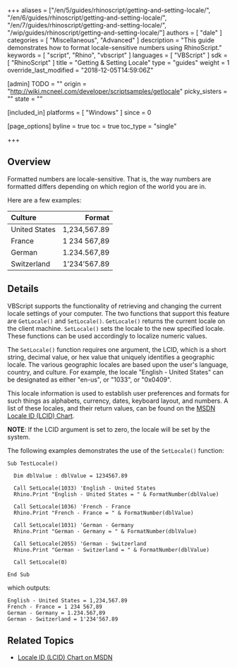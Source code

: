 +++
aliases = ["/en/5/guides/rhinoscript/getting-and-setting-locale/", "/en/6/guides/rhinoscript/getting-and-setting-locale/", "/en/7/guides/rhinoscript/getting-and-setting-locale/", "/wip/guides/rhinoscript/getting-and-setting-locale/"]
authors = [ "dale" ]
categories = [ "Miscellaneous", "Advanced" ]
description = "This guide demonstrates how to format locale-sensitive numbers using RhinoScript."
keywords = [ "script", "Rhino", "vbscript" ]
languages = [ "VBScript" ]
sdk = [ "RhinoScript" ]
title = "Getting & Setting Locale"
type = "guides"
weight = 1
override_last_modified = "2018-12-05T14:59:06Z"

[admin]
TODO = ""
origin = "http://wiki.mcneel.com/developer/scriptsamples/getlocale"
picky_sisters = ""
state = ""

[included_in]
platforms = [ "Windows" ]
since = 0

[page_options]
byline = true
toc = true
toc_type = "single"

+++

 
## Overview

Formatted numbers are locale-sensitive.  That is, the way numbers are formatted differs depending on which region of the world you are in.

Here are a few examples:

| Culture       |   Format     |
| :------------ | -----------: |
| United States | 1,234,567.89 |
| France        | 1 234 567,89 |
| German        | 1.234.567,89 |
| Switzerland   | 1’234’567.89 |


## Details

VBScript supports the functionality of retrieving and changing the current locale settings of your computer.  The two functions that support this feature are `GetLocale()` and `SetLocale()`.  `GetLocale()` returns the current locale on the client machine.  `SetLocale()` sets the locale to the new specified locale.  These functions can be used accordingly to localize numeric values.

The `SetLocale()` function requires one argument, the LCID, which is a short string, decimal value, or hex value that uniquely identifies a geographic locale.  The various geographic locales are based upon the user's language, country, and culture. For example, the locale "English - United States" can be designated as either "en-us", or "1033", or "0x0409".

This locale information is used to establish user preferences and formats for such things as alphabets, currency, dates, keyboard layout, and numbers.  A list of these locales, and their return values, can be found on the [MSDN Locale ID (LCID) Chart](https://msdn.microsoft.com/en-us/library/0h88fahh(v=vs.85).aspx).

**NOTE**: If the LCID argument is set to zero, the locale will be set by the system.

The following examples demonstrates the use of the `SetLocale()` function:

```vbnet
Sub TestLocale()

  Dim dblValue : dblValue = 1234567.89

  Call SetLocale(1033) 'English - United States
  Rhino.Print "English - United States = " & FormatNumber(dblValue)

  Call SetLocale(1036) 'French - France
  Rhino.Print "French - France = " & FormatNumber(dblValue)

  Call SetLocale(1031) 'German - Germany
  Rhino.Print "German - Germany = " & FormatNumber(dblValue)

  Call SetLocale(2055) 'German - Switzerland
  Rhino.Print "German - Switzerland = " & FormatNumber(dblValue)

  Call SetLocale(0)

End Sub
```

which outputs:

```vbs
English - United States = 1,234,567.89
French - France = 1 234 567,89
German - Germany = 1.234.567,89
German - Switzerland = 1'234'567.89
```

## Related Topics

- [Locale ID (LCID) Chart on MSDN](https://msdn.microsoft.com/en-us/library/0h88fahh(v=vs.85).aspx)
